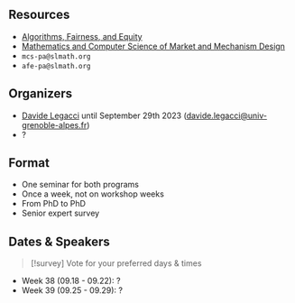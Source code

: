 ## Resources
- [Algorithms, Fairness, and Equity](https://www.slmath.org/programs/353)
- [Mathematics and Computer Science of Market and Mechanism Design](https://www.slmath.org/programs/333)
- `mcs-pa@slmath.org`
- `afe-pa@slmath.org`

## Organizers
- [Davide Legacci](https://davidelegacci.it/) until September 29th 2023 (davide.legacci@univ-grenoble-alpes.fr)
- ?

## Format
- One seminar for both programs
- Once a week, not on workshop weeks
- From PhD to PhD
- Senior expert survey

## Dates & Speakers

>[!survey]
> Vote for your preferred days & times

- Week 38 (09.18 - 09.22): ?
- Week 39 (09.25 - 09.29): ?


